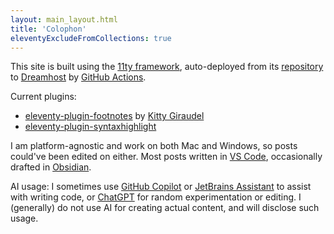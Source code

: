 ```yaml
---
layout: main_layout.html
title: 'Colophon'
eleventyExcludeFromCollections: true
---
```

<div class="main_post">

This site is built using the [11ty framework](https://11ty.dev), auto-deployed from its [repository](https://github.com/edmistond/dedmiston_11ty) to [Dreamhost](https://dreamhost.com) by [GitHub Actions](https://docs.github.com/en/actions).

Current plugins:
- [eleventy-plugin-footnotes](https://github.com/KittyGiraudel/eleventy-plugin-footnotes) by [Kitty Giraudel](https://kittygiraudel.com/)
- [eleventy-plugin-syntaxhighlight](https://www.11ty.dev/docs/plugins/syntaxhighlight/)

I am platform-agnostic and work on both Mac and Windows, so posts could've been edited on either. Most posts written in [VS Code](https://code.visualstudio.com), occasionally drafted in [Obsidian](https://obsidian.md).

AI usage: I sometimes use [GitHub Copilot](https://github.com/features/copilot) or [JetBrains Assistant](https://www.jetbrains.com/ai/) to assist with writing code, or [ChatGPT](https://chat.openai.com/) for random experimentation or editing. I (generally) do not use AI for creating actual content, and will disclose such usage.

</div>